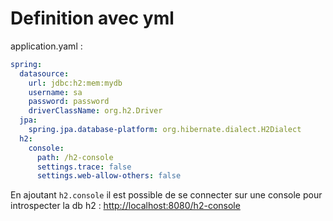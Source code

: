 # Definition avec yml

application.yaml :

```application.yaml
spring:
  datasource:
    url: jdbc:h2:mem:mydb
    username: sa
    password: password
    driverClassName: org.h2.Driver
  jpa:
    spring.jpa.database-platform: org.hibernate.dialect.H2Dialect
  h2:
    console:
      path: /h2-console
      settings.trace: false
      settings.web-allow-others: false
```

En ajoutant `h2.console` il est possible de se connecter sur une console pour introspecter la db h2 : [http://localhost:8080/h2-console](http://localhost:8080/h2-console)
